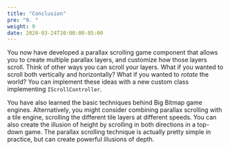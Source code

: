 ```yaml
---
title: "Conclusion"
pre: "9. "
weight: 9
date: 2020-03-24T10:00:00-05:00
---
```


You now have developed a parallax scrolling game component that allows you to create multiple parallax layers, and customize how those layers scroll.  Think of other ways you can scroll your layers.  What if you wanted to scroll both vertically and horizontally?  What if you wanted to _rotate_ the world?  You can implement these ideas with a new custom class implementing `IScrollController`.

You have also learned the basic techniques behind Big Bitmap game engines.  Alternatively, you might consider combining parallax scrolling with a tile engine, scrolling the different tile layers at different speeds.  You can also create the illusion of height by scrolling in both directions in a top-down game.  The parallax scrolling technique is actually pretty simple in practice, but can create powerful illusions of depth.